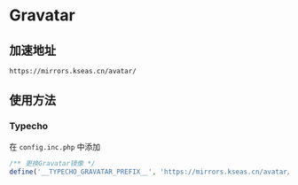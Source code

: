 # Gravatar
## 加速地址
```
https://mirrors.kseas.cn/avatar/
```

## 使用方法
### Typecho
在 `config.inc.php` 中添加
```php
/** 更换Gravatar镜像 */
define('__TYPECHO_GRAVATAR_PREFIX__', 'https://mirrors.kseas.cn/avatar/');
```
